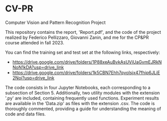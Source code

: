 # CV-PR
Computer Vision and Pattern Recognition Project

This repository contains the report, 'Report.pdf', and the code of the project realized by Federico Pellizzaro, Giovanni Zanin, and me for the CP&PR course attended in fall 2023.

You can find the training set and test set at the following links, respectively:
- https://drive.google.com/drive/folders/1P88xeAuBvkAsUViUaGvmEJRkNNoN1kDA?usp=drive_link
- https://drive.google.com/drive/folders/1k5CBN7Ehh7qvoIsjx47fhip6JLiE2Noi?usp=drive_link

The code consists in four Jupyter Notebooks, each corresponding
to a subsection of Section 5. Additionally, two utility modules with the extension
'.py' are included, containing frequently used functions. Experiment results are
available in the 'Data.zip' as files with the extension .csv. The code is thoroughly commented,
providing a guide for understanding the meaning of code and data files. 
